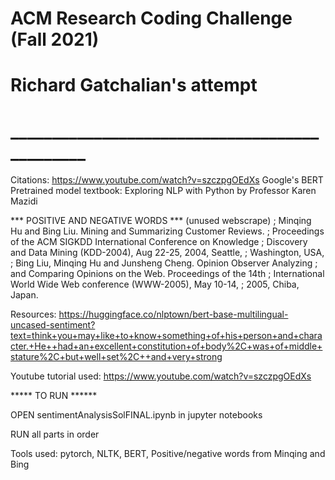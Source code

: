 # ACM Research Coding Challenge (Fall 2021)
# Richard Gatchalian's attempt
# ______________________________________________
Citations:
https://www.youtube.com/watch?v=szczpgOEdXs
Google's BERT Pretrained model
textbook: Exploring NLP with Python by Professor Karen Mazidi



*** POSITIVE AND NEGATIVE WORDS *** (unused webscrape)
;   Minqing Hu and Bing Liu. Mining and Summarizing Customer Reviews. 
;       Proceedings of the ACM SIGKDD International Conference on Knowledge 
;       Discovery and Data Mining (KDD-2004), Aug 22-25, 2004, Seattle, 
;       Washington, USA, 
;   Bing Liu, Minqing Hu and Junsheng Cheng. Opinion Observer Analyzing 
;       and Comparing Opinions on the Web. Proceedings of the 14th 
;       International World Wide Web conference (WWW-2005), May 10-14, 
;       2005, Chiba, Japan.


Resources:
https://huggingface.co/nlptown/bert-base-multilingual-uncased-sentiment?text=think+you+may+like+to+know+something+of+his+person+and+character.+He++had+an+excellent+constitution+of+body%2C+was+of+middle+stature%2C+but+well+set%2C++and+very+strong


Youtube tutorial used:
https://www.youtube.com/watch?v=szczpgOEdXs




***** TO RUN ******


OPEN sentimentAnalysisSolFINAL.ipynb in jupyter notebooks 


RUN all parts in order


Tools used: pytorch, NLTK, BERT, Positive/negative words from Minqing and Bing

